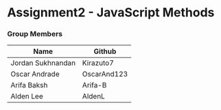 # Assignment2 - JavaScript Methods

### Group Members
| Name       | Github              |
| --------------- | ----------------- |
| Jordan Sukhnandan | Kirazuto7 |
| Oscar Andrade  | OscarAnd123 |
| Arifa Baksh | Arifa-B |
| Alden Lee | AldenL |
